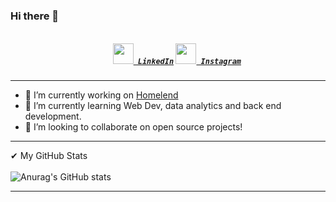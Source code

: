 ### Hi there 👋

<h5 align="center">
  <code>
    <a href="https://www.linkedin.com/in/matheus-dos-reis-souza-oliveira-0b44721b5/" title="LinkedIn Profile"><img width="33" src="https://github.com/zumrudu-anka/zumrudu-anka/blob/master/images/linkedin.svg"> LinkedIn</a></code>
  <code><a href="https://www.instagram.com/_reis_matheus/?hl=pt-br" title="Instagram Profile"><img width="33" src="https://github.com/zumrudu-anka/zumrudu-anka/blob/master/images/instagram.svg"> Instagram</a></code>
</h5>
<hr>

- 🔭 I’m currently working on [Homelend](https://hl.homelend.com.br/)
- 🌱 I’m currently learning Web Dev, data analytics and back end development.
- 👯 I’m looking to collaborate on open source projects!
<hr>

✔ My GitHub Stats
<br><br>
![Anurag's GitHub stats](https://github-readme-stats.vercel.app/api?username=matheusreis-oliveira&show_icons=true&theme=nord)

<hr>
